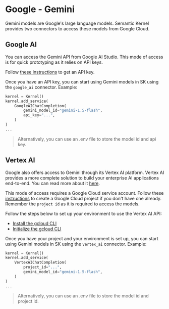 # Google - Gemini

Gemini models are Google's large language models. Semantic Kernel provides two connectors to access these models from Google Cloud.

## Google AI

You can access the Gemini API from Google AI Studio. This mode of access is for quick prototyping as it relies on API keys.

Follow [these instructions](https://ai.google.dev/gemini-api/docs/api-key) to get an API key.

Once you have an API key, you can start using Gemini models in SK using the `google_ai` connector. Example:
```Python
kernel = Kernel()
kernel.add_service(
    GoogleAIChatCompletion(
        gemini_model_id="gemini-1.5-flash",
        api_key="...",
    )
)
...
```
> Alternatively, you can use an .env file to store the model id and api key.

## Vertex AI

Google also offers access to Gemini through its Vertex AI platform. Vertex AI provides a more complete solution to build your enterprise AI applications end-to-end. You can read more about it [here](https://cloud.google.com/vertex-ai/generative-ai/docs/migrate/migrate-google-ai).

This mode of access requires a Google Cloud service account. Follow these [instructions](https://cloud.google.com/vertex-ai/generative-ai/docs/migrate/migrate-google-ai) to create a Google Cloud project if you don't have one already. Remember the `project id` as it is required to access the models.

Follow the steps below to set up your environment to use the Vertex AI API:
- [Install the gcloud CLI](https://cloud.google.com/sdk/docs/install)
- [Initialize the gcloud CLI](https://cloud.google.com/sdk/docs/initializing)

Once you have your project and your environment is set up, you can start using Gemini models in SK using the `vertex_ai` connector. Example:
```Python
kernel = Kernel()
kernel.add_service(
    VertexAIChatCompletion(
        project_id="...",
        gemini_model_id="gemini-1.5-flash",
    )
)
...
```
> Alternatively, you can use an .env file to store the model id and project id.